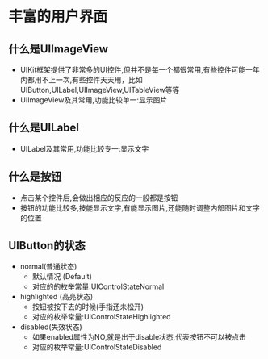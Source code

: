 # 丰富的用户界面


## 什么是UIImageView
* UIKit框架提供了非常多的UI控件,但并不是每一个都很常用,有些控件可能一年内都用不上一次,有些控件天天用，比如UIButton,UILabel,UIImageView,UITableView等等
* UIImageView及其常用,功能比较单一:显示图片

## 什么是UILabel
* UILabel及其常用,功能比较专一:显示文字

## 什么是按钮
* 点击某个控件后,会做出相应的反应的一般都是按钮
* 按钮的功能比较多,技能显示文字,有能显示图片,还能随时调整内部图片和文字的位置

## UIButton的状态
* normal(普通状态)
	* 默认情况 (Default)
	* 对应的的枚举常量:UIControlStateNormal
* highlighted (高亮状态)
	* 按钮被按下去的时候(手指还未松开)
	* 对应的枚举常量:UIControlStateHighlighted
* disabled(失效状态)
	* 如果enabled属性为NO,就是出于disable状态,代表按钮不可以被点击
	* 对应的枚举常量:UIControlStateDisabled
